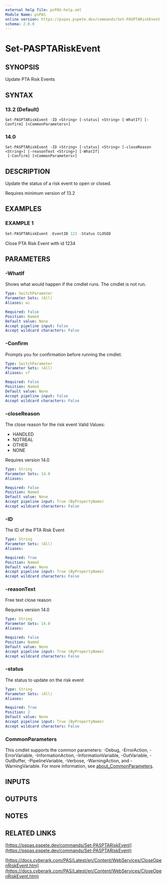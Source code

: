 ```yaml
---
external help file: psPAS-help.xml
Module Name: psPAS
online version: https://pspas.pspete.dev/commands/Set-PASPTARiskEvent
schema: 2.0.0
---
```


# Set-PASPTARiskEvent

## SYNOPSIS
Update PTA Risk Events

## SYNTAX

### 13.2 (Default)
```
Set-PASPTARiskEvent -ID <String> [-status] <String> [-WhatIf] [-Confirm] [<CommonParameters>]
```

### 14.0
```
Set-PASPTARiskEvent -ID <String> [-status] <String> [-closeReason <String>] [-reasonText <String>] [-WhatIf]
 [-Confirm] [<CommonParameters>]
```

## DESCRIPTION
Update the status of a risk event to open or closed.

Requires minimum version of 13.2

## EXAMPLES

### EXAMPLE 1
```powershell
Set-PASPTARiskEvent -EventID 123 -Status CLOSED
```

Close PTA Risk Event with id 1234

## PARAMETERS

### -WhatIf
Shows what would happen if the cmdlet runs.
The cmdlet is not run.

```yaml
Type: SwitchParameter
Parameter Sets: (All)
Aliases: wi

Required: False
Position: Named
Default value: None
Accept pipeline input: False
Accept wildcard characters: False
```

### -Confirm
Prompts you for confirmation before running the cmdlet.

```yaml
Type: SwitchParameter
Parameter Sets: (All)
Aliases: cf

Required: False
Position: Named
Default value: None
Accept pipeline input: False
Accept wildcard characters: False
```

### -closeReason
The close reason for the risk event
Valid Values:
- HANDLED
- NOTREAL
- OTHER
- NONE

Requires version 14.0

```yaml
Type: String
Parameter Sets: 14.0
Aliases:

Required: False
Position: Named
Default value: None
Accept pipeline input: True (ByPropertyName)
Accept wildcard characters: False
```

### -ID
The ID of the PTA Risk Event

```yaml
Type: String
Parameter Sets: (All)
Aliases:

Required: True
Position: Named
Default value: None
Accept pipeline input: True (ByPropertyName)
Accept wildcard characters: False
```

### -reasonText
Free text close reason

Requires version 14.0

```yaml
Type: String
Parameter Sets: 14.0
Aliases:

Required: False
Position: Named
Default value: None
Accept pipeline input: True (ByPropertyName)
Accept wildcard characters: False
```

### -status
The status to update on the risk event

```yaml
Type: String
Parameter Sets: (All)
Aliases:

Required: True
Position: 2
Default value: None
Accept pipeline input: True (ByPropertyName)
Accept wildcard characters: False
```

### CommonParameters
This cmdlet supports the common parameters: -Debug, -ErrorAction, -ErrorVariable, -InformationAction, -InformationVariable, -OutVariable, -OutBuffer, -PipelineVariable, -Verbose, -WarningAction, and -WarningVariable. For more information, see [about_CommonParameters](http://go.microsoft.com/fwlink/?LinkID=113216).

## INPUTS

## OUTPUTS

## NOTES

## RELATED LINKS

[https://pspas.pspete.dev/commands/Set-PASPTARiskEvent](https://pspas.pspete.dev/commands/Set-PASPTARiskEvent)

[https://docs.cyberark.com/PAS/Latest/en/Content/WebServices/CloseOpenRiskEvent.htm](https://docs.cyberark.com/PAS/Latest/en/Content/WebServices/CloseOpenRiskEvent.htm)
